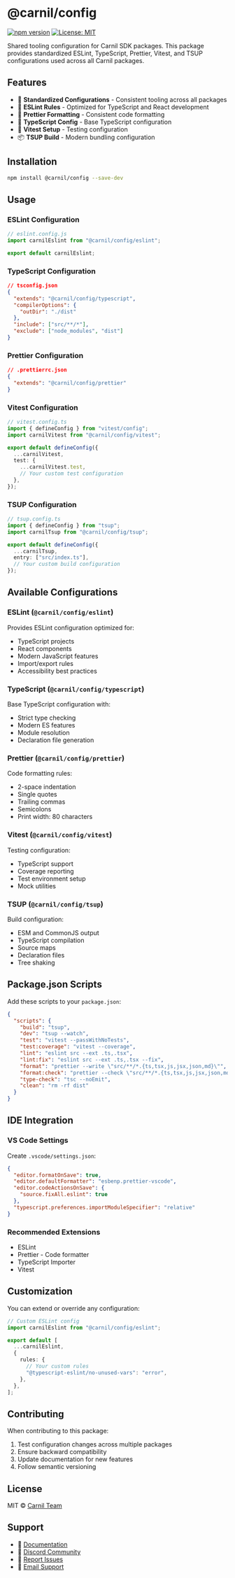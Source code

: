 # @carnil/config

[![npm version](https://badge.fury.io/js/%40carnil%2Fconfig.svg)](https://badge.fury.io/js/%40carnil%2Fconfig)
[![License: MIT](https://img.shields.io/badge/License-MIT-yellow.svg)](https://opensource.org/licenses/MIT)

Shared tooling configuration for Carnil SDK packages. This package provides standardized ESLint, TypeScript, Prettier, Vitest, and TSUP configurations used across all Carnil packages.

## Features

- 🔧 **Standardized Configurations** - Consistent tooling across all packages
- 📝 **ESLint Rules** - Optimized for TypeScript and React development
- 🎨 **Prettier Formatting** - Consistent code formatting
- 📘 **TypeScript Config** - Base TypeScript configuration
- 🧪 **Vitest Setup** - Testing configuration
- 📦 **TSUP Build** - Modern bundling configuration

## Installation

```bash
npm install @carnil/config --save-dev
```

## Usage

### ESLint Configuration

```javascript
// eslint.config.js
import carnilEslint from "@carnil/config/eslint";

export default carnilEslint;
```

### TypeScript Configuration

```json
// tsconfig.json
{
  "extends": "@carnil/config/typescript",
  "compilerOptions": {
    "outDir": "./dist"
  },
  "include": ["src/**/*"],
  "exclude": ["node_modules", "dist"]
}
```

### Prettier Configuration

```json
// .prettierrc.json
{
  "extends": "@carnil/config/prettier"
}
```

### Vitest Configuration

```typescript
// vitest.config.ts
import { defineConfig } from "vitest/config";
import carnilVitest from "@carnil/config/vitest";

export default defineConfig({
  ...carnilVitest,
  test: {
    ...carnilVitest.test,
    // Your custom test configuration
  },
});
```

### TSUP Configuration

```typescript
// tsup.config.ts
import { defineConfig } from "tsup";
import carnilTsup from "@carnil/config/tsup";

export default defineConfig({
  ...carnilTsup,
  entry: ["src/index.ts"],
  // Your custom build configuration
});
```

## Available Configurations

### ESLint (`@carnil/config/eslint`)

Provides ESLint configuration optimized for:

- TypeScript projects
- React components
- Modern JavaScript features
- Import/export rules
- Accessibility best practices

### TypeScript (`@carnil/config/typescript`)

Base TypeScript configuration with:

- Strict type checking
- Modern ES features
- Module resolution
- Declaration file generation

### Prettier (`@carnil/config/prettier`)

Code formatting rules:

- 2-space indentation
- Single quotes
- Trailing commas
- Semicolons
- Print width: 80 characters

### Vitest (`@carnil/config/vitest`)

Testing configuration:

- TypeScript support
- Coverage reporting
- Test environment setup
- Mock utilities

### TSUP (`@carnil/config/tsup`)

Build configuration:

- ESM and CommonJS output
- TypeScript compilation
- Source maps
- Declaration files
- Tree shaking

## Package.json Scripts

Add these scripts to your `package.json`:

```json
{
  "scripts": {
    "build": "tsup",
    "dev": "tsup --watch",
    "test": "vitest --passWithNoTests",
    "test:coverage": "vitest --coverage",
    "lint": "eslint src --ext .ts,.tsx",
    "lint:fix": "eslint src --ext .ts,.tsx --fix",
    "format": "prettier --write \"src/**/*.{ts,tsx,js,jsx,json,md}\"",
    "format:check": "prettier --check \"src/**/*.{ts,tsx,js,jsx,json,md}\"",
    "type-check": "tsc --noEmit",
    "clean": "rm -rf dist"
  }
}
```

## IDE Integration

### VS Code Settings

Create `.vscode/settings.json`:

```json
{
  "editor.formatOnSave": true,
  "editor.defaultFormatter": "esbenp.prettier-vscode",
  "editor.codeActionsOnSave": {
    "source.fixAll.eslint": true
  },
  "typescript.preferences.importModuleSpecifier": "relative"
}
```

### Recommended Extensions

- ESLint
- Prettier - Code formatter
- TypeScript Importer
- Vitest

## Customization

You can extend or override any configuration:

```typescript
// Custom ESLint config
import carnilEslint from "@carnil/config/eslint";

export default [
  ...carnilEslint,
  {
    rules: {
      // Your custom rules
      "@typescript-eslint/no-unused-vars": "error",
    },
  },
];
```

## Contributing

When contributing to this package:

1. Test configuration changes across multiple packages
2. Ensure backward compatibility
3. Update documentation for new features
4. Follow semantic versioning

## License

MIT © [Carnil Team](https://carnil.dev)

## Support

- 📖 [Documentation](https://docs.carnil.dev)
- 💬 [Discord Community](https://discord.gg/carnil)
- 🐛 [Report Issues](https://github.com/Carnil-Dev/carnil-sdk/issues)
- 📧 [Email Support](mailto:hello@carnil.dev)
